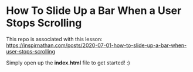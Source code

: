# How To Slide Up a Bar When a User Stops Scrolling

This repo is associated with this lesson: https://inspirnathan.com/posts/2020-07-01-how-to-slide-up-a-bar-when-user-stops-scrolling

Simply open up the **index.html** file to get started! :)